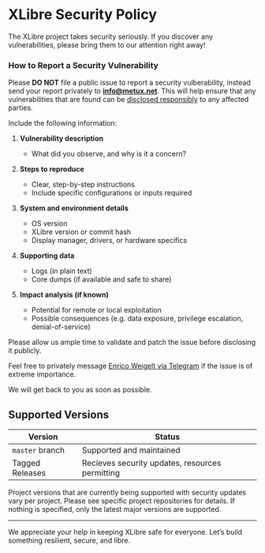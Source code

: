 # XLibre Security Policy

The XLibre project takes security seriously. If you discover any vulnerabilities, please bring them to our attention right away!

### How to Report a Security Vulnerability

Please **DO NOT** file a public issue to report a security vulberability, instead send your report privately to **info@metux.net**. This will help ensure that any vulnerabilities that are found can be [disclosed responsibly](https://en.wikipedia.org/wiki/Responsible_disclosure) to any affected parties.

Include the following information:

1. **Vulnerability description**
   - What did you observe, and why is it a concern?

2. **Steps to reproduce**
   - Clear, step-by-step instructions
   - Include specific configurations or inputs required

3. **System and environment details**
   - OS version
   - XLibre version or commit hash
   - Display manager, drivers, or hardware specifics

4. **Supporting data**
   - Logs (in plain text)
   - Core dumps (if available and safe to share)

5. **Impact analysis (if known)**
   - Potential for remote or local exploitation
   - Possible consequences (e.g. data exposure, privilege escalation, denial-of-service)

Please allow us ample time to validate and patch the issue before disclosing it publicly.

Feel free to privately message [Enrico Weigelt via Telegram](https://telegram.me/nekradq) if the issue is of extreme importance.

We will get back to you as soon as possible.

##  Supported Versions

| Version         | Status                                           |
| --------------- | ------------------------------------------------ |
| `master` branch |  Supported and maintained                        |
| Tagged Releases |  Recieves security updates, resources permitting |

Project versions that are currently being supported with security updates vary per project.
Please see specific project repositories for details.
If nothing is specified, only the latest major versions are supported.

---

We appreciate your help in keeping XLibre safe for everyone. Let’s build something resilient, secure, and libre.
